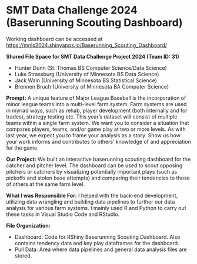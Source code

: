 # SMT Data Challenge 2024 (Baserunning Scouting Dashboard)
Working dashboard can be accessed at https://mnls2024.shinyapps.io/Baserunning_Scouting_Dashboard/

**Shared File Space for SMT Data Challenge Project 2024 (Team ID: 31)**
- Hunter Dunn (St. Thomas BS Computer Science/Data Science)
- Luke Strassburg (University of Minnesota BS Data Science)
- Jack Wain (University of Minnesota BS Statistical Science)
- Brennen Bruch (University of Minnesota BA Computer Science)

**Prompt:**
A unique feature of Major League Baseball is the incorporation of minor league teams into a multi-level farm system. Farm
systems are used in myriad ways, such as rehab, player development (both internally and for trades), strategy testing etc.
This year’s dataset will consist of multiple teams within a single farm system. We want you to consider a situation that compares players, teams, and/or game play at two or more levels. As with last year, we expect you to frame your analysis as a story. Show us how your work informs and contributes to others’ knowledge of and appreciation for the game.

**Our Project:** We built an interactive baserunning scouting dashboard for the catcher and pitcher level. The dashboard can be used to scout opposing pitchers or catchers by visualizing potentially important plays (such as pickoffs and stolen base attempts) and comparing their tendencies to those of others at the same farm level.

**What I was Responsible For:**
I helped with the back-end development, utilizing data wrangling and building data pipelines to further our data analysis for various farm systems.   I mainly used R and Python to carry out these tasks in Visual Studio Code and RStudio. 

**File Organization:**
- Dashboard: Code for RShiny Baserunning Scouting Dashboard. Also contains tendency data and key play dataframes for the dashboard.
- Pull Data: Area where data pipelines and general data analysis files are stored.

  
